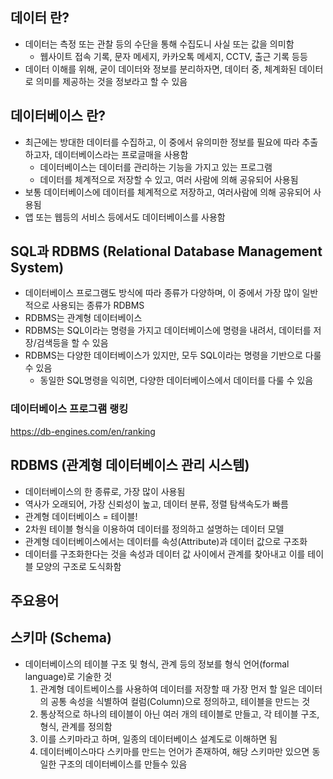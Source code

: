 ## 데이터 란?
- 데이터는 측정 또는 관찰 등의 수단을 통해 수집도니 사실 또는 값을 의미함
  - 웹사이트 접속 기록, 문자 메세지, 카카오톡 메세지, CCTV, 출근 기록 등등
- 데이터 이해를 위해, 굳이 데이터와 정보를 분리하자면, 데이터 중, 체계화된 데이터로 의미를 제공하는 것을 정보라고 할 수 있음


## 데이터베이스 란?
- 최근에는 방대한 데이터를 수집하고, 이 중에서 유의미한 정보를 필요에 따라 추출하고자, 데이터베이스라는 프로글매을 사용함
    - 데이터베이스는 데이터를 관리하는 기능을 가지고 있는 프로그램
    - 데이터를 체계적으로 저장할 수 있고, 여러 사람에 의해 공유되어 사용됨
- 보통 데이터베이스에 데이터를 체계적으로 저장하고, 여러사람에 의해 공유되어 사용됨
- 앱 또는 웹등의 서비스 등에서도 데이터베이스를 사용함

## SQL과 RDBMS (Relational Database Management System)
- 데이터베이스 프로그램도 방식에 따라 종류가 다양하며, 이 중에서 가장 많이 일반적으로 사용되는 종류가 RDBMS
- RDBMS는 관계형 데이터베이스 
- RDBMS는 SQL이라는 명령을 가지고 데이터베이스에 명령을 내려서, 데이터를 저장/검색등을 할 수 있음
- RDBMS는 다양한 데이터베이스가 있지만, 모두 SQL이라는 명령을 기반으로 다룰 수 있음
    - 동일한 SQL명령을 익히면, 다양한 데이터베이스에서 데이터를 다룰 수 있음

### 데이터베이스 프로그램 랭킹
https://db-engines.com/en/ranking


## RDBMS (관계형 데이터베이스 관리 시스템)

- 데이터베이스의 한 종류로, 가장 많이 사용됨
- 역사가 오래되어, 가장 신뢰성이 높고, 데이터 분류, 정렬 탐색속도가 빠름
- 관계형 데이터베이스 = 테이블!
- 2차원 테이블 형식을 이용하여 데이터를 정의하고 설명하는 데이터 모델
- 관계형 데이터베이스에서는 데이터를 속성(Attribute)과 데이터 값으로 구조화
- 데이터를 구조화한다는 것을 속성과 데이터 값 사이에서 관계를 찾아내고 이를 테이블 모양의 구조로 도식화함


## 주요용어



## 스키마 (Schema)

- 데이터베이스의 테이블 구조 및 형식, 관계 등의 정보를 형식 언어(formal language)로 기술한 것
  1. 관계형 데이트베이스를 사용하여 데이터를 저장할 때 가장 먼저 할 일은 데이터의 공통 속성을 식별하여 컬럼(Column)으로 정의하고, 테이블을 만드는 것
  2. 통상적으로 하나의 테이블이 아닌 여러 개의 테이블로 만들고, 각 테이블 구조, 형식, 관계를 정의함
  3. 이를 스키마라고 하며, 일종의 데이터베이스 설계도로 이해하면 됨
  4. 데이터베이스마다 스키마를 만드는 언어가 존재하여, 해당 스키마만 있으면 동일한 구조의 데이터베이스를 만들수 있음

